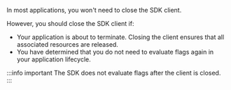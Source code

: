 In most applications, you won't need to close the SDK client.

However, you should close the SDK client if:

- Your application is about to terminate. Closing the client ensures that all associated resources are released.
- You have determined that you do not need to evaluate flags again in your application lifecycle.

:::info important
The SDK does not evaluate flags after the client is closed.
:::

